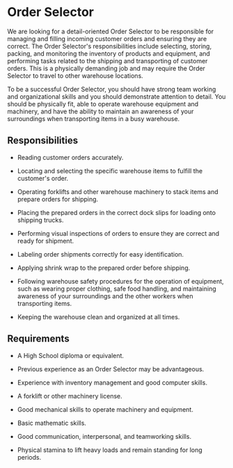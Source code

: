 # Order Selector

We are looking for a detail-oriented Order Selector to be responsible for managing and filling incoming customer orders and ensuring they are correct. The Order Selector's responsibilities include selecting, storing, packing, and monitoring the inventory of products and equipment, and performing tasks related to the shipping and transporting of customer orders. This is a physically demanding job and may require the Order Selector to travel to other warehouse locations.

To be a successful Order Selector, you should have strong team working and organizational skills and you should demonstrate attention to detail. You should be physically fit, able to operate warehouse equipment and machinery, and have the ability to maintain an awareness of your surroundings when transporting items in a busy warehouse.

## Responsibilities

* Reading customer orders accurately.

* Locating and selecting the specific warehouse items to fulfill the customer's order.

* Operating forklifts and other warehouse machinery to stack items and prepare orders for shipping.

* Placing the prepared orders in the correct dock slips for loading onto shipping trucks.

* Performing visual inspections of orders to ensure they are correct and ready for shipment.

* Labeling order shipments correctly for easy identification.

* Applying shrink wrap to the prepared order before shipping.

* Following warehouse safety procedures for the operation of equipment, such as wearing proper clothing, safe food handling, and maintaining awareness of your surroundings and the other workers when transporting items.

* Keeping the warehouse clean and organized at all times.

## Requirements

* A High School diploma or equivalent.

* Previous experience as an Order Selector may be advantageous.

* Experience with inventory management and good computer skills.

* A forklift or other machinery license.

* Good mechanical skills to operate machinery and equipment.

* Basic mathematic skills.

* Good communication, interpersonal, and teamworking skills.

* Physical stamina to lift heavy loads and remain standing for long periods.

